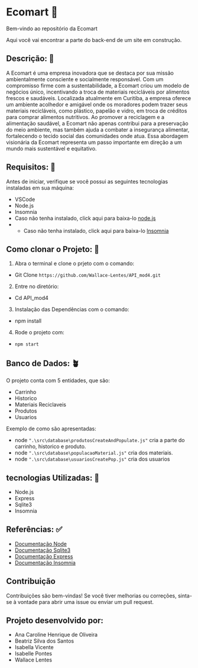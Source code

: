 # Ecomart 🌿

Bem-vindo ao repositório da Ecomart

Aqui você vai encontrar a parte do back-end de um site em construção. 

## Descrição: 🌱

A Ecomart é uma empresa inovadora que se destaca por sua missão ambientalmente consciente e socialmente responsável. Com um compromisso firme com a sustentabilidade, a Ecomart criou um modelo de negócios único, incentivando a troca de materiais recicláveis por alimentos frescos e saudáveis. Localizada atualmente em Curitiba, a empresa oferece um ambiente acolhedor e amigável onde os moradores podem trazer seus materiais recicláveis, como plástico, papelão e vidro, em troca de créditos para comprar alimentos nutritivos. Ao promover a reciclagem e a alimentação saudável, a Ecomart não apenas contribui para a preservação do meio ambiente, mas também ajuda a combater a insegurança alimentar, fortalecendo o tecido social das comunidades onde atua. Essa abordagem visionária da Ecomart representa um passo importante em direção a um mundo mais sustentável e equitativo.

## Requisitos: 🌴

Antes de iniciar, verifique se você possui as seguintes tecnologias instaladas em sua máquina:

- VSCode
- Node.js
- Insomnia
- Caso não tenha instalado, click aqui para baixa-lo [node.js](https://nodejs.org/pt-br/download) 
- - Caso não tenha instalado, click aqui para baixa-lo [Insomnia](https://insomnia.rest/download)

## Como clonar o Projeto: 🌵

1. Abra o terminal e clone o prjeto com o comando:
- Git Clone `https://github.com/Wallace-Lentes/API_mod4.git`
2. Entre no diretório:
- Cd API_mod4
3. Instalação das Dependências com o comando:
- npm install
4. Rode o projeto com:
- `npm start`

## Banco de Dados:  🪴

O projeto conta com 5 entidades, que são:

- Carrinho 
- Historico
- Materiais Reciclaveis 
- Produtos
- Usuarios 

Exemplo de como são apresentadas: 
- node `".\src\database\produtosCreateAndPopulate.js"` cria a parte do carrinho, historico e produto.
- node `".\src\database\populacaoMaterial.js"` cria dos materiais.
- node `".\src\database\usuariosCreatePop.js"` cria dos usuarios

## tecnologias Utilizadas: 📌

- Node.js
- Express
- Sqlite3
- Insomnia

## Referências: ✅

- [Documentação Node](https://nodejs.org/en/)
- [Documentação Sqlite3](https://www.sqlite.org/docs.html)
- [Documentação Express](https://expressjs.com/pt-br/)
- [Documentação Insomnia](https://insomnia.rest/)

## Contribuição

Contribuições são bem-vindas! Se você tiver melhorias ou correções, sinta-se à vontade para abrir uma issue ou enviar um pull request.

## Projeto desenvolvido por:

- Ana Caroline Henrique de Oliveira
- Beatriz Silva dos Santos
- Isabella Vicente
- Isabelle Pontes 
- Wallace Lentes
